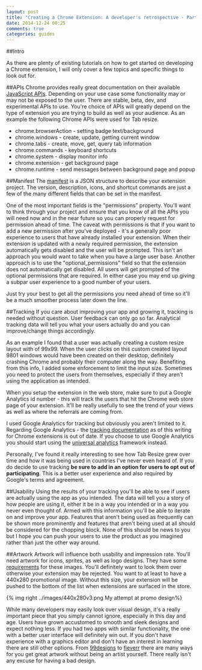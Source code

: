 ```yaml
---
layout: post
title: "Creating a Chrome Extension: A developer's retrospective - Part 2 (Development)"
date: 2014-12-24 00:25
comments: true
categories: guides
---
```


##Intro

As there are plenty of existing tutorials on how to get started on developing a Chrome extension, I will only cover a few topics and specific things to look out for.

##APIs
Chrome provides really great documentation on their available  [JavaScript APIs][1]. Depending on your use case some functionality may or may not be exposed to the user. There are stable, beta, dev, and experimental APIs to use. You're choice of APIs will greatly depend on the type of extension you are trying to build as well as your audience. As an example the following Chrome APIs were used for Tab resize.

- chrome.browserAction - setting badge text/background
- chrome.windows - create, update, getting current window
- chrome.tabs - create, move, get, query tab information
- chrome.commands - keyboard shortcuts
- chrome.system - display monitor info
- chrome.extension - get background page
- chrome.runtime - send messages between background page and popup

##Manifest
The [manifest][2] is a JSON structure to describe your extension project. The version, description, icons, and shortcut commands are just a few of the many different fields that can be set in the manifest.

One of the most important fields is the "permissions" property. You'll want to think through your project and ensure that you know of all the APIs you will need now and in the near future so you can properly request for permission ahead of time. The caveat with permissions is that if you want to add a new permission after you've deployed - it's a generally poor experience to users that have already installed your extension. When their extension is updated with a newly required permission, the extension automatically gets disabled and the user will be prompted. This isn't an approach you would want to take when you have a large user base. Another approach is to use the "optional_permissions" field so that the extension does not automatically get disabled. All users will get prompted of the optional permissions that are required. In either case you may end up giving a subpar user experience to a good number of your users.

Just try your best to get all the permissions you need ahead of time so it'll be a much smoother process later down the line.

##Tracking
If you care about improving your app and growing it, tracking is needed without question. User feedback can only go so far. Analytical tracking data will tell you what your users actually do and you can improve/change things accordingly.

As an example I found that a user was actually creating a custom resize layout with of 99x99. When the user clicks on this custom created layout 9801 windows would have been created on their desktop, definitely crashing Chrome and probably their computer along the way. Benefiting from this info, I added some enforcement to limit the input size. Sometimes you need to protect the users from themselves, especially if they aren't using the application as intended.

When you setup the extension in the web store, make sure to put a Google Analytics id number - this will track the users that hit the Chrome web store page of your extension. It'll be really usefully to see the trend of your views as well as where the referrals are coming from.

I used Google Analytics for tracking but obviously you aren't limited to it. Regarding Google Analytics - the [tracking documentation][3] as of this writing for Chrome extensions is out of date. If you choose to use Google Analytics you should start using the [universal analytics][4] framework instead.

Personally, I've found it really interesting to see how Tab Resize grew over time and how it was being used in countries I've never even heard of. If you do decide to use tracking <strong>be sure to add in an option for users to opt out of participating</strong>. This is a better user experience and also required by Google's terms and agreement.

##Usability
Using the results of your tracking you'll be able to see if users are actually using the app as you intended. The data will tell you a story of how people are using it, either it be in a way you intended or in a way you never even thought of. Armed with this information you'll be able to iterate on and improve your app. Features that aren't being used as frequently can be shown more prominently and features that aren't being used at all should be considered for the chopping block. None of this should be news to you but I hope you can push your users to use the product as you imagined rather than just the other way around.

##Artwork
Artwork will influence both usability and impression rate. You'll need artwork for icons, sprites, as well as logo designs. They have some [requirements][7] for these images. You'll definitely want to look them over otherwise your extension may be rejected. You want to at least to have a 440x280 promotional image. Without this size, your extension will be pushed to the bottom of the list when extensions are surfaced in the store.

{% img right ../images/440x280v3.png My attempt at promo design%}

While many developers may easily look over visual design, it's a really important piece that you simply cannot ignore, especially in this day and age. Users have grown accustomed to smooth and sleek designs and expect nothing less. If you had two apps with similar functionality, the one with a better user interface will definitely win out. If you don't have experience with a graphics editor and don't have an interest in learning there are still other options. From [99designs][5] to [fieverr][6] there are many ways for you get great artwork without being an artist yourself. There really isn't any excuse for having a bad design.

[1]: https://developer.chrome.com/extensions/api_index "JavaScript APIs"
[2]: https://developer.chrome.com/extensions/manifest "Manifest"
[3]: https://developer.chrome.com/extensions/tut_analytics "tracking documentation"
[4]: https://developers.google.com/analytics/devguides/collection/analyticsjs/ "universal analytics"
[5]: http://99designs.com "99designs"
[6]: https://www.fiverr.com "fiverr"
[7]: https://developer.chrome.com/webstore/images "images"
